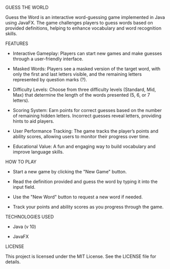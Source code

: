 GUESS THE WORLD

Guess the Word is an interactive word-guessing game implemented in Java using JavaFX. The game challenges players to guess words based on provided definitions, helping to enhance vocabulary and word recognition skills.

FEATURES

- Interactive Gameplay: Players can start new games and make guesses through a user-friendly interface.

- Masked Words: Players see a masked version of the target word, with only the first and last letters visible, and the remaining letters represented by question marks (?).

- Difficulty Levels: Choose from three difficulty levels (Standard, Mid, Max) that determine the length of the words presented (5, 6, or 7 letters).

- Scoring System: Earn points for correct guesses based on the number of remaining hidden letters. Incorrect guesses reveal letters, providing hints to aid players.

- User Performance Tracking: The game tracks the player’s points and ability scores, allowing users to monitor their progress over time.

- Educational Value: A fun and engaging way to build vocabulary and improve language skills.

HOW TO PLAY

- Start a new game by clicking the "New Game" button.

- Read the definition provided and guess the word by typing it into the input field.

- Use the "New Word" button to request a new word if needed.

- Track your points and ability scores as you progress through the game.

TECHNOLOGIES USED

- Java (v 10)

- JavaFX

LICENSE

This project is licensed under the MIT License. See the LICENSE file for details.
